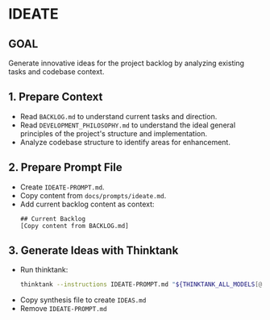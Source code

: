 # IDEATE

## GOAL
Generate innovative ideas for the project backlog by analyzing existing tasks and codebase context.

## 1. Prepare Context
- Read `BACKLOG.md` to understand current tasks and direction.
- Read `DEVELOPMENT_PHILOSOPHY.md` to understand the ideal general principles of the project's structure and implementation.
- Analyze codebase structure to identify areas for enhancement.

## 2. Prepare Prompt File
- Create `IDEATE-PROMPT.md`.
- Copy content from `docs/prompts/ideate.md`.
- Add current backlog content as context:
  ```
  ## Current Backlog
  [Copy content from BACKLOG.md]
  ```

## 3. Generate Ideas with Thinktank
- Run thinktank:
  ```bash
  thinktank --instructions IDEATE-PROMPT.md "${THINKTANK_ALL_MODELS[@]}" "${THINKTANK_SYNTHESIS_MODEL[@]}" $(find_glance_files) $(find_philosophy_files)
  ```
- Copy synthesis file to create `IDEAS.md`
- Remove `IDEATE-PROMPT.md`
